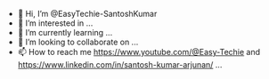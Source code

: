 - 👋 Hi, I’m @EasyTechie-SantoshKumar
- 👀 I’m interested in ...
- 🌱 I’m currently learning ...
- 💞️ I’m looking to collaborate on ...
- 📫 How to reach me https://www.youtube.com/@Easy-Techie and https://www.linkedin.com/in/santosh-kumar-arjunan/ ...

<!---
EasyTechie-SantoshKumar/EasyTechie-SantoshKumar is a ✨ special ✨ repository because its `README.md` (this file) appears on your GitHub profile.
You can click the Preview link to take a look at your changes.
--->
